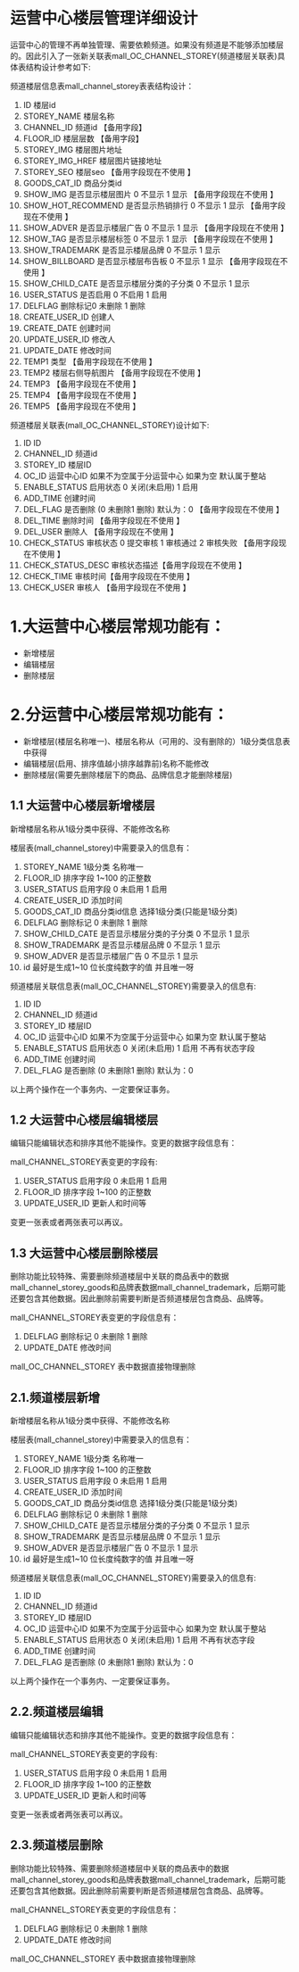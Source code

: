 # 运营中心楼层管理详细设计
运营中心的管理不再单独管理、需要依赖频道。如果没有频道是不能够添加楼层的。因此引入了一张新关联表mall_OC_CHANNEL_STOREY(频道楼层关联表)具体表结构设计参考如下:

频道楼层信息表mall_channel_storey表表结构设计：

1.	ID	楼层id
2.	STOREY_NAME	楼层名称
3.	CHANNEL_ID	频道id  【备用字段】
4.	FLOOR_ID	楼层层数 【备用字段】
5.	STOREY_IMG	楼层图片地址 
6.	STOREY_IMG_HREF	楼层图片链接地址
7.	STOREY_SEO	楼层seo 【备用字段现在不使用 】
8.	GOODS_CAT_ID	商品分类id
9.	SHOW_IMG	是否显示楼层图片 0 不显示 1 显示 【备用字段现在不使用 】
10.	SHOW_HOT_RECOMMEND	是否显示热销排行 0 不显示 1 显示 【备用字段现在不使用 】
11.	SHOW_ADVER	是否显示楼层广告 0 不显示 1 显示 【备用字段现在不使用 】
12.	SHOW_TAG	是否显示楼层标签 0 不显示 1 显示 【备用字段现在不使用 】
13.	SHOW_TRADEMARK	是否显示楼层品牌 0 不显示 1 显示 
14.	SHOW_BILLBOARD	是否显示楼层布告板 0 不显示 1 显示 【备用字段现在不使用 】
15.	SHOW_CHILD_CATE	是否显示楼层分类的子分类 0 不显示 1 显示
16.	USER_STATUS	是否启用 0 不启用 1 启用 
17.	DELFLAG	删除标记0 未删除 1 删除 
18.	CREATE_USER_ID	创建人
19.	CREATE_DATE	创建时间
20.	UPDATE_USER_ID	修改人
21.	UPDATE_DATE	修改时间
22.	TEMP1	类型  【备用字段现在不使用 】
23.	TEMP2	楼层右侧导航图片 【备用字段现在不使用 】
24.	TEMP3	 【备用字段现在不使用 】
25.	TEMP4	【备用字段现在不使用 】
26.	TEMP5	【备用字段现在不使用 】

频道楼层关联表(mall_OC_CHANNEL_STOREY)设计如下:

1.	ID	ID
2.	CHANNEL_ID	频道id
3.	STOREY_ID	楼层ID
4.	OC_ID	运营中心ID 如果不为空属于分运营中心 如果为空 默认属于整站
5.	ENABLE_STATUS	启用状态 0 关闭(未启用)  1 启用
6.	ADD_TIME	创建时间
7.	DEL_FLAG	是否删除 (0 未删除1 删除) 默认为：0 【备用字段现在不使用 】
8.	DEL_TIME	删除时间 【备用字段现在不使用 】
9.	DEL_USER	删除人 【备用字段现在不使用 】
10.	CHECK_STATUS	审核状态 0 提交审核 1 审核通过  2 审核失败 【备用字段现在不使用 】
11.	CHECK_STATUS_DESC	审核状态描述【备用字段现在不使用 】
12.	CHECK_TIME	审核时间【备用字段现在不使用 】
13.	CHECK_USER	审核人 【备用字段现在不使用 】

# 1.大运营中心楼层常规功能有：

-  新增楼层
-  编辑楼层
-  删除楼层

    
# 2.分运营中心楼层常规功能有：

  - 新增楼层(楼层名称唯一)、楼层名称从（可用的、没有删除的）1级分类信息表中获得
  - 编辑楼层(启用、排序值越小排序越靠前)名称不能修改
  - 删除楼层(需要先删除楼层下的商品、品牌信息才能删除楼层)
 

 
## 1.1 大运营中心楼层新增楼层

新增楼层名称从1级分类中获得、不能修改名称

楼层表(mall_channel_storey)中需要录入的信息有：
1. STOREY_NAME 1级分类 名称唯一
2. FLOOR_ID 排序字段 1~100 的正整数
3. USER_STATUS 启用字段 0 未启用 1 启用  
5. CREATE_USER_ID 添加时间
7. GOODS_CAT_ID 商品分类id信息  选择1级分类(只能是1级分类)
8. DELFLAG 删除标记 0 未删除 1 删除
9. SHOW_CHILD_CATE 是否显示楼层分类的子分类 0 不显示 1 显示
10. SHOW_TRADEMARK 是否显示楼层品牌 0 不显示 1 显示
11. SHOW_ADVER	是否显示楼层广告 0 不显示 1 显示
12. id 最好是生成1~10 位长度纯数字的值 并且唯一呀

频道楼层关联信息表(mall_OC_CHANNEL_STOREY)需要录入的信息有:
1.	ID	ID
2.	CHANNEL_ID	频道id
3.	STOREY_ID	楼层ID
4.	OC_ID	运营中心ID 如果不为空属于分运营中心 如果为空 默认属于整站
5.	ENABLE_STATUS	启用状态 0 关闭(未启用)  1 启用  不再有状态字段
6.	ADD_TIME	创建时间
7.	DEL_FLAG	是否删除 (0 未删除1 删除) 默认为：0  


以上两个操作在一个事务内、一定要保证事务。

## 1.2 大运营中心楼层编辑楼层

编辑只能编辑状态和排序其他不能操作。变更的数据字段信息有：

mall_CHANNEL_STOREY表变更的字段有:
1. USER_STATUS 启用字段 0 未启用 1 启用
2. FLOOR_ID 排序字段 1~100 的正整数
3. UPDATE_USER_ID 更新人和时间等

变更一张表或者两张表可以再议。

## 1.3 大运营中心楼层删除楼层

删除功能比较特殊、需要删除频道楼层中关联的商品表中的数据 mall_channel_storey_goods和品牌表数据mall_channel_trademark，后期可能还要包含其他数据。因此删除前需要判断是否频道楼层包含商品、品牌等。

mall_CHANNEL_STOREY表变更的字段信息有：
1. DELFLAG 删除标记 0 未删除 1 删除
2. UPDATE_DATE 修改时间

mall_OC_CHANNEL_STOREY 表中数据直接物理删除

## 2.1.频道楼层新增
新增楼层名称从1级分类中获得、不能修改名称

楼层表(mall_channel_storey)中需要录入的信息有：
1. STOREY_NAME 1级分类 名称唯一
2. FLOOR_ID 排序字段 1~100 的正整数
3. USER_STATUS 启用字段 0 未启用 1 启用  
5. CREATE_USER_ID 添加时间
7. GOODS_CAT_ID 商品分类id信息  选择1级分类(只能是1级分类)
8. DELFLAG 删除标记 0 未删除 1 删除
9. SHOW_CHILD_CATE 是否显示楼层分类的子分类 0 不显示 1 显示
10. SHOW_TRADEMARK 是否显示楼层品牌 0 不显示 1 显示
11. SHOW_ADVER	是否显示楼层广告 0 不显示 1 显示
12. id 最好是生成1~10 位长度纯数字的值 并且唯一呀

频道楼层关联信息表(mall_OC_CHANNEL_STOREY)需要录入的信息有:
1.	ID	ID
2.	CHANNEL_ID	频道id
3.	STOREY_ID	楼层ID
4.	OC_ID	运营中心ID 如果不为空属于分运营中心 如果为空 默认属于整站
5.	ENABLE_STATUS	启用状态 0 关闭(未启用)  1 启用  不再有状态字段
6.	ADD_TIME	创建时间
7.	DEL_FLAG	是否删除 (0 未删除1 删除) 默认为：0  


以上两个操作在一个事务内、一定要保证事务。

## 2.2.频道楼层编辑
编辑只能编辑状态和排序其他不能操作。变更的数据字段信息有：

mall_CHANNEL_STOREY表变更的字段有:
1. USER_STATUS 启用字段 0 未启用 1 启用
2. FLOOR_ID 排序字段 1~100 的正整数
3. UPDATE_USER_ID 更新人和时间等

变更一张表或者两张表可以再议。

## 2.3.频道楼层删除
删除功能比较特殊、需要删除频道楼层中关联的商品表中的数据 mall_channel_storey_goods和品牌表数据mall_channel_trademark，后期可能还要包含其他数据。因此删除前需要判断是否频道楼层包含商品、品牌等。

mall_CHANNEL_STOREY表变更的字段信息有：
1. DELFLAG 删除标记 0 未删除 1 删除
2. UPDATE_DATE 修改时间

mall_OC_CHANNEL_STOREY 表中数据直接物理删除



